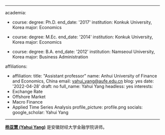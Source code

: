 <!--
 * @Author: yahui Yang
 * @Description: 
 * @Date: 2022-04-28 22:22:17
 * @LastEditTime: 2022-07-31 17:11:27
 * @FilePath: /yahui_yang/content/about/_index.md
-->
---
academia:
- course:
    degree: Ph.D.
    end_date: '2017'
    institution: Konkuk University, Korea
    major: Economics

- course:
    degree: M.Ec.
    end_date: '2014'
    institution: Konkuk University, Korea
    major: Economics

- course:
    degree: B.A.
    end_date: '2012'
    institution: Namseoul University, Korea
    major: Business Administration
    
affiliations:
- affiliation:
    title: "Assistant professor"
    name: Anhui University of Finance and Economics, China
    email: yahui_yang@aufe.edu.cn
blog: yes
date: '2022-04-28'
draft: no
full_name: Yahui Yang
headless: yes
interests:
- Exchange Rate
- Offshore Market
- Macro Finance
- Applied Time Series Analysis
profile_picture: profile.png
socials:
  google_scholar: Yahui Yang
---
**[杨亚慧 (Yahui Yang)](https://orcid.org/0000-0002-3743-3542)** 是安徽财经大学金融学院讲师。


